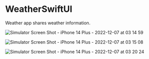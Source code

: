 # WeatherSwiftUI

Weather app shares weather information.

![Simulator Screen Shot - iPhone 14 Plus - 2022-12-07 at 03 14 59](https://user-images.githubusercontent.com/40842144/206056261-3871747e-1769-47fe-94b2-9f9042f98e68.png)

![Simulator Screen Shot - iPhone 14 Plus - 2022-12-07 at 03 15 08](https://user-images.githubusercontent.com/40842144/206056268-5f7e255c-8965-4a2c-9ec3-79199e92901d.png)

![Simulator Screen Shot - iPhone 14 Plus - 2022-12-07 at 03 20 24](https://user-images.githubusercontent.com/40842144/206055401-59b4278b-913e-4868-955c-914bec8b9276.png)
